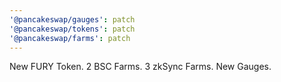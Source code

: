 ```yaml
---
'@pancakeswap/gauges': patch
'@pancakeswap/tokens': patch
'@pancakeswap/farms': patch
---
```


New FURY Token. 2 BSC Farms. 3 zkSync Farms. New Gauges.
